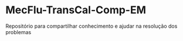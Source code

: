 # MecFlu-TransCal-Comp-EM
Repositório para compartilhar conhecimento e ajudar na resolução dos problemas
